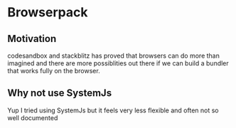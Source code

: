 # Browserpack

## Motivation

codesandbox and stackblitz has proved that browsers can do more than imagined and there are more possiblities out there if we can build a bundler that works fully on the browser.

## Why not use SystemJs

Yup I tried using SystemJs but it feels very less flexible and often not so well documented
